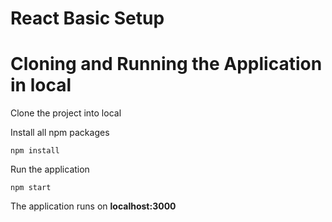 # React Basic Setup


# Cloning and Running the Application in local

Clone the project into local

Install all npm packages

```
npm install

```

Run the application

```
npm start

```

The application runs on **localhost:3000**
